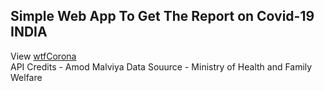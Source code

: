 ## Simple Web App To Get The Report on Covid-19 INDIA
View [wtfCorona](https://wtfcorona.netlify.com/)
<br />
API Credits - Amod Malviya
Data Souurce - Ministry of Health and Family Welfare
